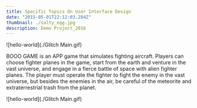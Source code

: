 ```yaml
---
title: Specific Topics On User Interface Design
date: "2015-05-01T22:12:03.284Z"
thumbnail: ./salty_egg.jpg
description: Demo Project_2016
---
```

![hello-world](./Glitch Main.gif)

BOOO GAME is an APP game that simulates fighting aircraft. Players can choose fighter planes in the game, start from the earth and venture in the vast universe, and engage in a fierce battle of space with alien fighter planes.
The player must operate the fighter to fight the enemy in the vast universe, but besides the enemies in the air, be careful of the meteorite and extraterrestrial trash from the planet.

![hello-world](./Glitch Main.gif)
